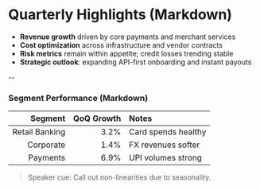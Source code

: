 # Quarterly Highlights (Markdown)

- **Revenue growth** driven by core payments and merchant services
- **Cost optimization** across infrastructure and vendor contracts
- **Risk metrics** remain within appetite; credit losses trending stable
- **Strategic outlook**: expanding API-first onboarding and instant payouts

--

### Segment Performance (Markdown)

| Segment | QoQ Growth | Notes |
|--------:|-----------:|:------|
| Retail Banking | 3.2% | Card spends healthy |
| Corporate | 1.4% | FX revenues softer |
| Payments | 6.9% | UPI volumes strong |

> Speaker cue: Call out non-linearities due to seasonality.
